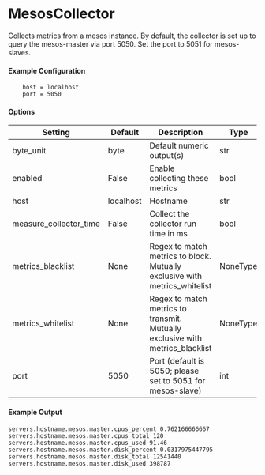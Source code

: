 <!--This file was generated from the python source
Please edit the source to make changes
-->
MesosCollector
=====


Collects metrics from a mesos instance. By default,
the collector is set up to query the mesos-master via
port 5050. Set the port to 5051 for mesos-slaves.

#### Example Configuration

```
    host = localhost
    port = 5050
```

#### Options

Setting | Default | Description | Type
--------|---------|-------------|-----
byte_unit | byte | Default numeric output(s) | str
enabled | False | Enable collecting these metrics | bool
host | localhost | Hostname | str
measure_collector_time | False | Collect the collector run time in ms | bool
metrics_blacklist | None | Regex to match metrics to block. Mutually exclusive with metrics_whitelist | NoneType
metrics_whitelist | None | Regex to match metrics to transmit. Mutually exclusive with metrics_blacklist | NoneType
port | 5050 | Port (default is 5050; please set to 5051 for mesos-slave) | int

#### Example Output

```
servers.hostname.mesos.master.cpus_percent 0.762166666667
servers.hostname.mesos.master.cpus_total 120
servers.hostname.mesos.master.cpus_used 91.46
servers.hostname.mesos.master.disk_percent 0.0317975447795
servers.hostname.mesos.master.disk_total 12541440
servers.hostname.mesos.master.disk_used 398787
```

